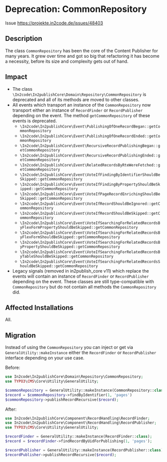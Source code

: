 # Deprecation: CommonRepository

Issue https://projekte.in2code.de/issues/48403

## Description

The class `CommonRepository` has been the core of the Content Publisher for many years. It grew over time and got so big
that refactoring it has become a necessity, before its size and complexity gets out of hand.

## Impact

* The class `\In2code\In2publishCore\Domain\Repository\CommonRepository` is deprecated and all of its methods are moved
  to other classes.
* All events which transport an instance of the `CommonRepository` now transport either an instance of `RecordFinder`
  or `RecordPublisher` depending on the event. The method `getCommonRepository` of these events is deprecated.
    * `\In2code\In2publishCore\Event\PublishingOfOneRecordBegan::getCommonRepository`
    * `\In2code\In2publishCore\Event\PublishingOfOneRecordEnded::getCommonRepository`
    * `\In2code\In2publishCore\Event\RecursiveRecordPublishingBegan::getCommonRepository`
    * `\In2code\In2publishCore\Event\RecursiveRecordPublishingEnded::getCommonRepository`
    * `\In2code\In2publishCore\Event\RelatedRecordsByRteWereFetched::getCommonRepository`
    * `\In2code\In2publishCore\Event\VoteIfFindingByIdentifierShouldBeSkipped::getCommonRepository`
    * `\In2code\In2publishCore\Event\VoteIfFindingByPropertyShouldBeSkipped::getCommonRepository`
    * `\In2code\In2publishCore\Event\VoteIfPageRecordEnrichingShouldBeSkipped::getCommonRepository`
    * `\In2code\In2publishCore\Event\VoteIfRecordShouldBeIgnored::getCommonRepository`
    * `\In2code\In2publishCore\Event\VoteIfRecordShouldBeSkipped::getCommonRepository`
    * `\In2code\In2publishCore\Event\VoteIfSearchingForRelatedRecordsByFlexFormPropertyShouldBeSkipped::getCommonRepository`
    * `\In2code\In2publishCore\Event\VoteIfSearchingForRelatedRecordsByFlexFormShouldBeSkipped::getCommonRepository`
    * `\In2code\In2publishCore\Event\VoteIfSearchingForRelatedRecordsByPropertyShouldBeSkipped::getCommonRepository`
    * `\In2code\In2publishCore\Event\VoteIfSearchingForRelatedRecordsByTableShouldBeSkipped::getCommonRepository`
    * `\In2code\In2publishCore\Event\VoteIfSearchingForRelatedRecordsShouldBeSkipped::getCommonRepository`
* Legacy signals (removed in in2publish_core v11) which replace the events will contain an instance of `RecordFinder`
  or `RecordPublisher` depending on the event. These classes are still type-compatible with `CommonRepository` but do
  not contain all methods the `CommonRepository` did.

## Affected Installations

All.

## Migration

Instead of using the `CommonRepository` you can inject or get via `GeneralUtility::makeInstance` either
the `RecordFinder` or `RecordPublisher` interface depending on your use case.

Before:

```php
use In2code\In2publishCore\Domain\Repository\CommonRepository;
use TYPO3\CMS\Core\Utility\GeneralUtility;

$commonRepository = GeneralUtility::makeInstance(CommonRepository::class);
$record = $commonRepository->findByIdentifier(1, 'pages')
$commonRepository->publishRecordRecursive($record);
```

After:

```php
use In2code\In2publishCore\Component\RecordHandling\RecordFinder;
use In2code\In2publishCore\Component\RecordHandling\RecordPublisher;
use TYPO3\CMS\Core\Utility\GeneralUtility;

$recordFinder = GeneralUtility::makeInstance(RecordFinder::class);
$record = $recordFinder->findRecordByUidForPublishing(1, 'pages');

$recordPublisher = GeneralUtility::makeInstance(RecordPublisher::class);
$recordPublisher->publishRecordRecursive($record);
```

